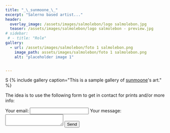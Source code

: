```yaml
---
title: "_\_sunmoone_\_"
excerpt: "Salerno based artist..."
header:
  overlay_image: /assets/images/salmolebon/logo salmolebon.jpg
  teaser: /assets/images/salmolebon/logo salmolebon - preview.jpg
# sidebar:
 # - title: "Role"
gallery:
  - url: /assets/images/salmolebon/foto 1 salmolebon.png
    image_path: assets/images/salmolebon/foto 1 salmolebon.png
    alt: "placeholder image 1"


---
```


S
 {% include gallery caption="This is a sample gallery of 
[sunmoone](https://www.instagram.com/_sunmoone_/)'s art." %}


The idea is to use the following form to get in contact for prints and/or more info:
 
<form
  action="https://formspree.io/f/xyzdgpzw"
  method="POST"
>
  <label>
    Your email:
    <input type="email" name="email">
  </label>
  <label>
    Your message:
    <textarea name="message"></textarea>
  </label>
  <!-- your other form fields go here -->
  <button type="submit">Send</button>
</form>